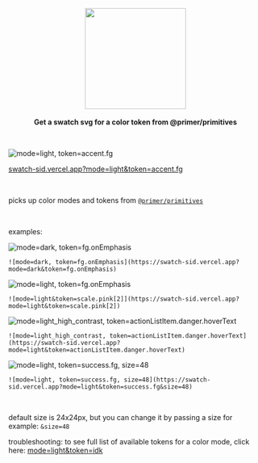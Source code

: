 <p align="center">
  <img src="https://octodex.github.com/images/daftpunktocat-guy.gif" height="200px"/>
  <br><br>
  <b>Get a swatch svg for a color token from @primer/primitives</b>
</p>

&nbsp;

![mode=light, token=accent.fg](https://swatch-sid.vercel.app?mode=light&token=accent.fg)

[swatch-sid.vercel.app?mode=light&token=accent.fg](https://swatch-sid.vercel.app?mode=light&token=accent.fg)

&nbsp;

picks up color modes and tokens from [`@primer/primitives`](https://primer.style/primitives/colors)

&nbsp;

examples:

![mode=dark, token=fg.onEmphasis](https://swatch-sid.vercel.app?mode=dark&token=fg.onEmphasis)

`![mode=dark, token=fg.onEmphasis](https://swatch-sid.vercel.app?mode=dark&token=fg.onEmphasis)`

![mode=light, token=fg.onEmphasis](https://swatch-sid.vercel.app?mode=light&token=scale.pink[2])

`![mode=light&token=scale.pink[2]](https://swatch-sid.vercel.app?mode=light&token=scale.pink[2])`

![mode=light_high_contrast, token=actionListItem.danger.hoverText](https://swatch-sid.vercel.app?mode=light&token=actionListItem.danger.hoverText)

`![mode=light_high_contrast, token=actionListItem.danger.hoverText](https://swatch-sid.vercel.app?mode=light&token=actionListItem.danger.hoverText)`

![mode=light, token=success.fg, size=48](https://swatch-sid.vercel.app?mode=light&token=success.fg&size=48)

`![mode=light, token=success.fg, size=48](https://swatch-sid.vercel.app?mode=light&token=success.fg&size=48)`

&nbsp;

default size is 24x24px, but you can change it by passing a size for example: `&size=48`

troubleshooting: to see full list of available tokens for a color mode, click here: [mode=light&token=idk](https://swatch-sid.vercel.app/?mode=light&token=idk)

&nbsp;
